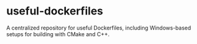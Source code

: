 # useful-dockerfiles
A centralized repository for useful Dockerfiles, including Windows-based setups for building with CMake and C++.
